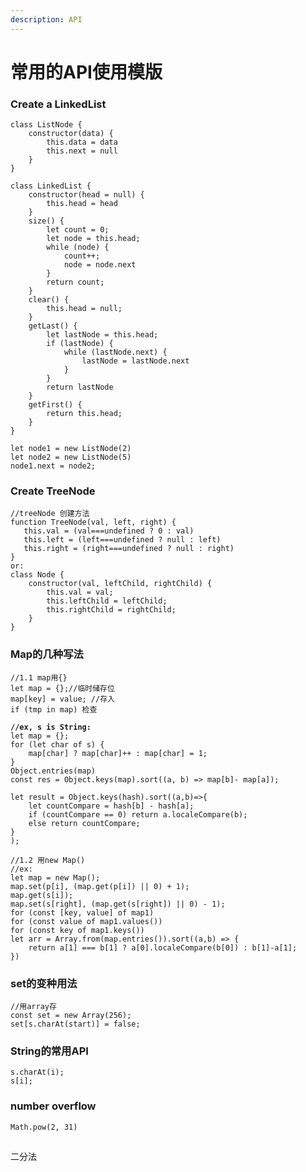 ```yaml
---
description: API
---
```


# 常用的API使用模版

### Create a LinkedList

```
class ListNode {
    constructor(data) {
        this.data = data
        this.next = null                
    }
}

class LinkedList {
    constructor(head = null) {
        this.head = head
    }
    size() {
        let count = 0; 
        let node = this.head;
        while (node) {
            count++;
            node = node.next
        }
        return count;
    }
    clear() {
        this.head = null;
    }
    getLast() {
        let lastNode = this.head;
        if (lastNode) {
            while (lastNode.next) {
                lastNode = lastNode.next
            }
        }
        return lastNode
    }
    getFirst() {
        return this.head;
    }
}

let node1 = new ListNode(2)
let node2 = new ListNode(5)
node1.next = node2;
```

### Create TreeNode

```
//treeNode 创建方法
function TreeNode(val, left, right) {
   this.val = (val===undefined ? 0 : val)
   this.left = (left===undefined ? null : left)
   this.right = (right===undefined ? null : right)
}
or:
class Node {
    constructor(val, leftChild, rightChild) {
        this.val = val;
        this.leftChild = leftChild;
        this.rightChild = rightChild;
    }
}
```

### Map的几种写法

<pre><code>//1.1 map用{}
let map = {};//临时储存位
map[key] = value; //存入
if (tmp in map) 检查

<strong>//ex, s is String:
</strong>let map = {};  
for (let char of s) {
    map[char] ? map[char]++ : map[char] = 1;
}
Object.entries(map)
const res = Object.keys(map).sort((a, b) => map[b]- map[a]);

let result = Object.keys(hash).sort((a,b)=>{
    let countCompare = hash[b] - hash[a];
    if (countCompare == 0) return a.localeCompare(b);
    else return countCompare;
}   
);

//1.2 用new Map()
//ex:
let map = new Map();
map.set(p[i], (map.get(p[i]) || 0) + 1);
map.get(s[i]);
map.set(s[right], (map.get(s[right]) || 0) - 1);
for (const [key, value] of map1)
for (const value of map1.values())
for (const key of map1.keys())
let arr = Array.from(map.entries()).sort((a,b) => {
    return a[1] === b[1] ? a[0].localeCompare(b[0]) : b[1]-a[1];
})
</code></pre>

### set的变种用法

```
//用array存
const set = new Array(256);
set[s.charAt(start)] = false;
```

### String的常用API

```
s.charAt(i);
s[i];
```

### &#x20;number overflow

```
Math.pow(2, 31)
```

### &#x20;

##

二分法

